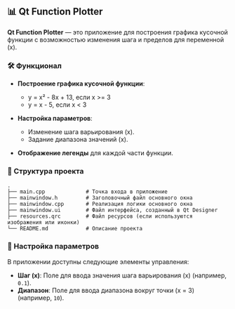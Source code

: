## 📊 Qt Function Plotter

**Qt Function Plotter** — это приложение для построения графика кусочной функции с возможностью изменения шага и пределов для переменной \(x\).

### 🛠️ Функционал

- **Построение графика кусочной функции**:
    - y = x² - 8x + 13, если x >= 3
    - y = x - 5, если x < 3

- **Настройка параметров**:
  - Изменение шага варьирования \(x\).
  - Задание диапазона значений \(x\).
- **Отображение легенды** для каждой части функции.

### 📂 Структура проекта

```plaintext
.
├── main.cpp             # Точка входа в приложение
├── mainwindow.h         # Заголовочный файл основного окна
├── mainwindow.cpp       # Реализация логики основного окна
├── mainwindow.ui        # Файл интерфейса, созданный в Qt Designer
├── resources.qrc        # Файл ресурсов (если используются изображения или иконки)
└── README.md            # Описание проекта
```

### 📝 Настройка параметров

В приложении доступны следующие элементы управления:

- **Шаг \(x\)**: Поле для ввода значения шага варьирования \(x\) (например, `0.1`).
- **Диапазон**: Поле для ввода диапазона вокруг точки \(x = 3\) (например, `10`).
